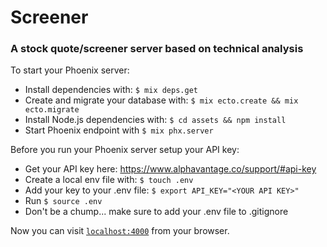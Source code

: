 # Screener

### A stock quote/screener server based on technical analysis

To start your Phoenix server:

  * Install dependencies with: `$ mix deps.get`
  * Create and migrate your database with: `$ mix ecto.create && mix ecto.migrate`
  * Install Node.js dependencies with: `$ cd assets && npm install`
  * Start Phoenix endpoint with `$ mix phx.server`

Before you run your Phoenix server setup your API key:

  * Get your API key here: https://www.alphavantage.co/support/#api-key
  * Create a local env file with: `$ touch .env`
  * Add your key to your .env file: `$ export API_KEY="<YOUR API KEY>"`
  * Run `$ source .env`
  * Don't be a chump... make sure to add your .env file to .gitignore

Now you can visit [`localhost:4000`](http://localhost:4000) from your browser.
